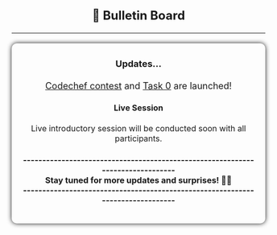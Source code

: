 <!-- <center><img src="http://mooc.e-yantra.org/img/eYantra_logo.svg" alt="e-yantra_logo" style="scale:75%;" /></center> -->

<style>
.back{
	position: fixed;
	width: 250px;
	height: 250px;
	top: 50%;
	left: 50%;
    margin-top: auto; 
    margin-left: auto; 
	opacity: 0.15;
    z-index: -1;
	}

  .bulletin-board {
    position: relative;
    /* background-color: #f0f0f0; */
    padding: 20px;
    border-radius: 10px;
    box-shadow: 0 0 10px rgba(0, 0, 0, 0.9);
    text-align: center;
    margin: 20px auto;
    max-width: auto;
  }

  h1 {
    font-size: 24px;
    margin-bottom: 20px;
  }

  .buzz {
    font-size: 18px;
    margin-bottom: 10px;
  }

  .event {
    font-size: 16px;
    margin-bottom: 10px;
  }

  .deadline {
    font-size: 16px;
    margin-bottom: 10px;
  }

    
    #title-buttons{
        border: solid 1px var(--sidebar-spacer);
        border-radius: 7px;
        padding: 5px;
        margin: 5px;
        font-weight: bold;
        font-size: 1em;
        transition: all ease-out .1s;
    }

    #title-buttons:hover {
        /* cursor: pointer; */
        transform: scale(1.05);
        transition: all ease-in .1s;
        border: solid 1px var(--bg);
    }


</style>

</br>

<center>
    <h1>📌 Bulletin Board</h1>
</center>

---

<div class="bulletin-board">
  <div class="buzz">
    <div id="title-buttons" type="button">Updates...</div>
    <p><a href="./coding_contest.md">Codechef contest</a> and <a href="Task_0/task_0.md">Task 0</a> are launched!</p>
  </div>
  <div class="event">
      <div id="title-buttons" type="button">Live Session</div>
    <p>Live introductory session will be conducted soon with all participants.</p>
  </div>
<div>
<h3>-------------------------------------------------------------------------------</br>Stay tuned for more updates and surprises! 🔔✨</br>-------------------------------------------------------------------------------</h3>
</div>
</div>
